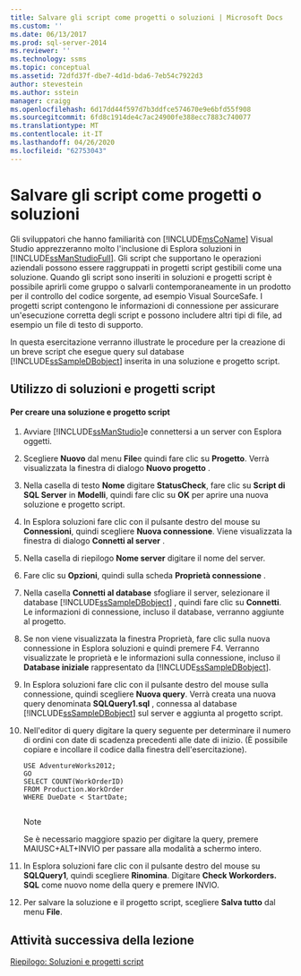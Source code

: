 ```yaml
---
title: Salvare gli script come progetti o soluzioni | Microsoft Docs
ms.custom: ''
ms.date: 06/13/2017
ms.prod: sql-server-2014
ms.reviewer: ''
ms.technology: ssms
ms.topic: conceptual
ms.assetid: 72dfd37f-dbe7-4d1d-bda6-7eb54c7922d3
author: stevestein
ms.author: sstein
manager: craigg
ms.openlocfilehash: 6d17dd44f597d7b3ddfce574670e9e6bfd55f908
ms.sourcegitcommit: 6fd8c1914de4c7ac24900fe388ecc7883c740077
ms.translationtype: MT
ms.contentlocale: it-IT
ms.lasthandoff: 04/26/2020
ms.locfileid: "62753043"
---
```

# <a name="save-scripts-as-projects-or-solutions"></a>Salvare gli script come progetti o soluzioni
  Gli sviluppatori che hanno familiarità con [!INCLUDE[msCoName](../../includes/msconame-md.md)] Visual Studio apprezzeranno molto l'inclusione di Esplora soluzioni in [!INCLUDE[ssManStudioFull](../../includes/ssmanstudiofull-md.md)]. Gli script che supportano le operazioni aziendali possono essere raggruppati in progetti script gestibili come una soluzione. Quando gli script sono inseriti in soluzioni e progetti script è possibile aprirli come gruppo o salvarli contemporaneamente in un prodotto per il controllo del codice sorgente, ad esempio Visual SourceSafe. I progetti script contengono le informazioni di connessione per assicurare un'esecuzione corretta degli script e possono includere altri tipi di file, ad esempio un file di testo di supporto.  
  
 In questa esercitazione verranno illustrate le procedure per la creazione di un breve script che esegue query sul database [!INCLUDE[ssSampleDBobject](../../includes/sssampledbobject-md.md)] inserita in una soluzione e progetto script.  
  
## <a name="using-script-projects-and-solutions"></a>Utilizzo di soluzioni e progetti script  
  
#### <a name="to-create-a-script-project-and-solution"></a>Per creare una soluzione e progetto script  
  
1.  Avviare [!INCLUDE[ssManStudio](../../includes/ssmanstudio-md.md)]e connettersi a un server con Esplora oggetti.  
  
2.  Scegliere **Nuovo** dal menu **File**e quindi fare clic su **Progetto**. Verrà visualizzata la finestra di dialogo **Nuovo progetto** .  
  
3.  Nella casella di testo **Nome** digitare **StatusCheck**, fare clic su **Script di SQL Server** in **Modelli**, quindi fare clic su **OK** per aprire una nuova soluzione e progetto script.  
  
4.  In Esplora soluzioni fare clic con il pulsante destro del mouse su **Connessioni**, quindi scegliere **Nuova connessione**. Viene visualizzata la finestra di dialogo **Connetti al server** .  
  
5.  Nella casella di riepilogo **Nome server** digitare il nome del server.  
  
6.  Fare clic su **Opzioni**, quindi sulla scheda **Proprietà connessione** .  
  
7.  Nella casella **Connetti al database** sfogliare il server, selezionare il database [!INCLUDE[ssSampleDBobject](../../includes/sssampledbobject-md.md)] , quindi fare clic su **Connetti**. Le informazioni di connessione, incluso il database, verranno aggiunte al progetto.  
  
8.  Se non viene visualizzata la finestra Proprietà, fare clic sulla nuova connessione in Esplora soluzioni e quindi premere F4. Verranno visualizzate le proprietà e le informazioni sulla connessione, incluso il **Database iniziale** rappresentato da [!INCLUDE[ssSampleDBobject](../../includes/sssampledbobject-md.md)].  
  
9. In Esplora soluzioni fare clic con il pulsante destro del mouse sulla connessione, quindi scegliere **Nuova query**. Verrà creata una nuova query denominata **SQLQuery1.sql** , connessa al database [!INCLUDE[ssSampleDBobject](../../includes/sssampledbobject-md.md)] sul server e aggiunta al progetto script.  
  
10. Nell'editor di query digitare la query seguente per determinare il numero di ordini con date di scadenza precedenti alle date di inizio. (È possibile copiare e incollare il codice dalla finestra dell'esercitazione).  
  
    ```  
    USE AdventureWorks2012;  
    GO  
    SELECT COUNT(WorkOrderID)  
    FROM Production.WorkOrder  
    WHERE DueDate < StartDate;  
  
    ```  
  
    > [!NOTE]  
    >  Se è necessario maggiore spazio per digitare la query, premere MAIUSC+ALT+INVIO per passare alla modalità a schermo intero.  
  
11. In Esplora soluzioni fare clic con il pulsante destro del mouse su **SQLQuery1**, quindi scegliere **Rinomina**. Digitare **Check Workorders. SQL** come nuovo nome della query e premere INVIO.  
  
12. Per salvare la soluzione e il progetto script, scegliere **Salva tutto** dal menu **File**.  
  
## <a name="next-task-in-lesson"></a>Attività successiva della lezione  
 [Riepilogo: Soluzioni e progetti script](lesson-3-4-summary-solutions-and-script-projects.md)  
  
  
